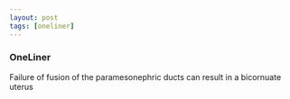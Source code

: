 ```yaml
---
layout: post
tags: [oneliner]
---
```



### OneLiner

Failure of fusion of the paramesonephric ducts can result in a bicornuate uterus
